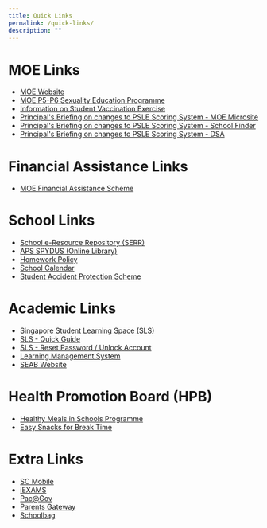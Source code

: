 ```yaml
---
title: Quick Links
permalink: /quick-links/
description: ""
---
```

# **MOE Links**
* [MOE Website](https://moe.gov.sg)
* [MOE P5-P6 Sexuality Education Programme](https://www.moe.gov.sg/page%20not%20found?item=%2feducation%2fprogrammes%2fsocial-and-emotional-learning%2fsexuality-education&user=extranet%5cAnonymous&site=moe-website)
* [Information on Student Vaccination Exercise](/files/Resource%203%20One%20page%20Infographic%20on%20Student%20Vaccination%20Exercise%20(1).pdf)
* [Principal's Briefing on changes to PSLE Scoring System - MOE Microsite](https://www.moe.gov.sg/microsites/psle-fsbb/index.html)
* [Principal's Briefing on changes to PSLE Scoring System - School Finder](https://www.moe.gov.sg/schoolfinder)
* [Principal's Briefing on changes to PSLE Scoring System - DSA](https://www.moe.gov.sg/secondary/dsa)

# **Financial Assistance Links**
*  [MOE Financial Assistance Scheme](https://www.moe.gov.sg/financial-matters/financial-assistance)

# **School Links**
* [School e-Resource Repository (SERR)](https://schoolibrary.moe.edu.sg/eresourcespri/cgi-bin/spydus.exe/MSGTRN/WPAC/HOME)
* [APS SPYDUS (Online Library)](https://schoolibrary.moe.edu.sg/andersonpri/cgi-bin/spydus.exe/MSGTRN/WPAC/HOME)
* [Homework Policy](/files/Anderson%20Primary%20Homework%20Policy.pdf)
* [School Calendar](https://calendar.google.com/calendar/u/0/r?cid=andersonprischool@gmail.com&pli=1)
* [Student Accident Protection Scheme](/files/Product%20Fact%20Sheet%20(Dec2018).pdf)

# **Academic Links**
* [Singapore Student Learning Space (SLS)](https://vle.learning.moe.edu.sg/login)
* [SLS - Quick Guide](/files/SLS%20Annex%20-%20Website%20(1%20Feb%202019).pdf)
* [SLS - Reset Password / Unlock Account](/files/SLS%20Familiarisation%20Exercise%202019%20(For%20Students)%20-%20website.pdf)
* [Learning Management System](https://lms.wizlearn.com/LMS/Login_main.aspx)
* [SEAB Website](https://www.seab.gov.sg/home/examinations/psle)

# **Health Promotion Board (HPB)**
* [Healthy Meals in Schools Programme](/files/HPB%20HM%20Parents%20Booklet_School_Generic_30%20Mar.pdf)
* [Easy Snacks for Break Time](/easy-snacks-for-break-time)

# **Extra Links**
* [SC Mobile](https://scmobile.moe.edu.sg/)
*  [iEXAMS](https://iexams.seab.gov.sg/)
* [Pac@Gov](https://www.hrp.gov.sg/hrp/#/)
* [Parents Gateway](https://pg.moe.edu.sg/)
* [Schoolbag](https://www.schoolbag.edu.sg/)